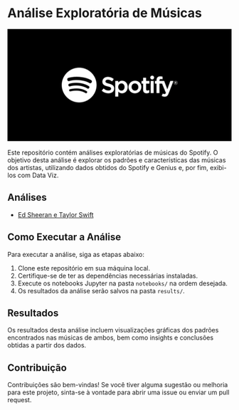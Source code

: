# Análise Exploratória de Músicas

![Spotify](https://github.com/luiz-prado/analises_exploratorias/blob/abfd73baf2997eed08595be8af7405b1ee700e81/musicas_spotify/imagens/spotify.png)

Este repositório contém análises exploratórias de músicas do Spotify. O objetivo desta análise é explorar os padrões e características das músicas dos artistas, utilizando dados obtidos do Spotify e Genius e, por fim, exibi-los com Data Viz.

## Análises

- [Ed Sheeran e Taylor Swift](https://github.com/luiz-prado/analises_exploratorias/tree/main/musicas_spotify/sheeran_swift)

## Como Executar a Análise

Para executar a análise, siga as etapas abaixo:

1. Clone este repositório em sua máquina local.
2. Certifique-se de ter as dependências necessárias instaladas.
3. Execute os notebooks Jupyter na pasta `notebooks/` na ordem desejada.
4. Os resultados da análise serão salvos na pasta `results/`.

## Resultados

Os resultados desta análise incluem visualizações gráficas dos padrões encontrados nas músicas de ambos, bem como insights e conclusões obtidas a partir dos dados.

## Contribuição

Contribuições são bem-vindas! Se você tiver alguma sugestão ou melhoria para este projeto, sinta-se à vontade para abrir uma issue ou enviar um pull request.
